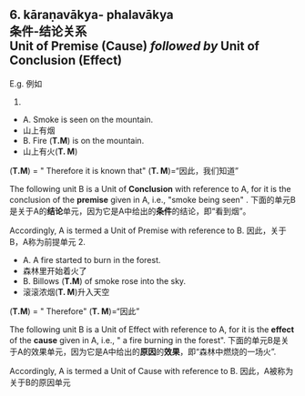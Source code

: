 ## 6. kāraṇavākya- phalavākya<br>**条件**-**结论**关系<br>**Unit of Premise (Cause)** *followed by* **Unit of Conclusion (Effect)**
E.g. 例如

1. 
 - A. Smoke is seen on the mountain.
 - 山上有烟
 - B. Fire (**T.M**) is on the mountain.
 - 山上有火(**T. M**)

 (**T.M**) = " Therefore it is known that"
 (**T. M**)=“因此，我们知道”

 The following unit B is a Unit of **Conclusion** with reference to A, for it is the conclusion of the **premise** given in A, i.e., "smoke being seen" .
 下面的单元B是关于A的**结论**单元，因为它是A中给出的**条件**的结论，即“看到烟”。

 Accordingly, A is termed a Unit of Premise with reference to B.
 因此，关于B，A称为前提单元
2. 
 - A. A fire started to burn in the forest.
 - 森林里开始着火了
 - B. Billows (**T.M**) of smoke rose into the sky.
 - 滚滚浓烟(**T. M**)升入天空

 (**T.M**) = " Therefore"
 (**T. M**)=“因此”

 The following unit B is a Unit of Effect with reference to A, for it is the **effect** of the **cause** given in A, i.e., " a fire burning in the forest".
 下面的单元B是关于A的效果单元，因为它是A中给出的**原因**的**效果**，即“森林中燃烧的一场火”.

 Accordingly, A is termed a Unit of Cause with reference to B.
 因此，A被称为关于B的原因单元